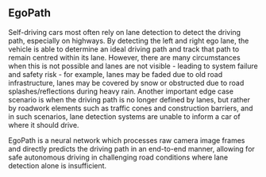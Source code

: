 ## EgoPath
Self-driving cars most often rely on lane detection to detect the driving path, especially on highways. By detecting the left and right ego lane, the vehicle is able to determine an ideal driving path and track that path to remain centred within its lane. However, there are many circumstances when this is not possible and lanes are not visible - leading to system failure and safety risk - for example, lanes may be faded due to old road infrastructure, lanes may be covered by snow or obstructed due to road splashes/reflections during heavy rain. Another important edge case scenario is when the driving path is no longer defined by lanes, but rather by roadwork elements such as traffic cones and construction barriers, and in such scenarios, lane detection systems are unable to inform a car of where it should drive. 

EgoPath is a neural network which processes raw camera image frames and directly predicts the driving path in an end-to-end manner, allowing for safe autonomous driving in challenging road conditions where lane detection alone is insufficient.

